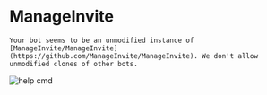 # ManageInvite 

`Your bot seems to be an unmodified instance of [ManageInvite/ManageInvite](https://github.com/ManageInvite/ManageInvite). We don't allow unmodified clones of other bots.`

![help cmd](https://cdn.discordapp.com/attachments/508739021980303370/792520559912288276/unknown.png)
